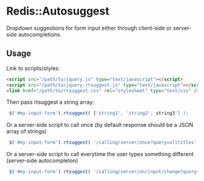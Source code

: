 # Redis::Autosuggest

Dropdown suggestions for form input either through client-side or server-side autocompletions.

## Usage

Link to scripts/styles:
```html
<script src="/path/to/jquery.js" type="text/javascript"></script>
<script src="/path/to/jquery.rtsuggest.js" type="text/javascript"></script>
<link href="/path/to/rtsuggest.css" rel="stylesheet" type="text/css" />
```

Then pass rtsuggest a string array:
```js
 $('#my-input-form').rtsuggest( ['string1', 'string2', string3'] );
```

Or a server-side script to call once (by default response should be a JSON array of strings)
```js
 $('#my-input-form').rtsuggest( '/calling/server/once?query=alltitles', { callServerOnInputChange: false } );
```

Or a server-side script to call everytime the user types something different (server-side autocompleton)
```js
 $('#my-input-form').rtsuggest( '/calling/server/on/input/change?query=', { callServerOnInputChange: true } );
```
